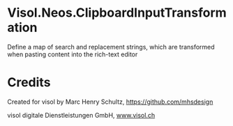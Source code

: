 # Visol.Neos.ClipboardInputTransformation

Define a map of search and replacement strings, which are transformed when pasting content into the rich-text editor

# Credits

Created for visol by Marc Henry Schultz, https://github.com/mhsdesign

visol digitale Dienstleistungen GmbH, www.visol.ch
